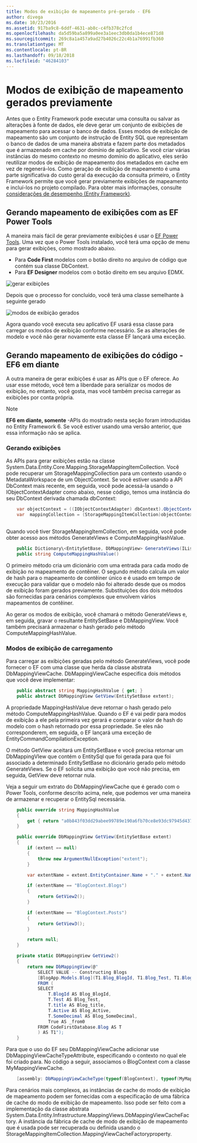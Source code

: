 ```yaml
---
title: Modos de exibição de mapeamento pré-gerado - EF6
author: divega
ms.date: 10/23/2016
ms.assetid: 917ba9c8-6ddf-4631-ab8c-c4fb378c2fcd
ms.openlocfilehash: da5d59ba5a899a0ee3a1eec3db0da1b4ece871d8
ms.sourcegitcommit: 269c8a1a457a9ad27b4026c22c4b1a76991fb360
ms.translationtype: MT
ms.contentlocale: pt-BR
ms.lasthandoff: 09/18/2018
ms.locfileid: "46284103"
---
```

# <a name="pre-generated-mapping-views"></a>Modos de exibição de mapeamento gerados previamente
Antes que o Entity Framework pode executar uma consulta ou salvar as alterações à fonte de dados, ele deve gerar um conjunto de exibições de mapeamento para acessar o banco de dados. Esses modos de exibição de mapeamento são um conjunto de instrução de Entity SQL que representam o banco de dados de uma maneira abstrata e fazem parte dos metadados que é armazenado em cache por domínio de aplicativo. Se você criar várias instâncias do mesmo contexto no mesmo domínio do aplicativo, eles serão reutilizar modos de exibição de mapeamento dos metadados em cache em vez de regenerá-los. Como geração de exibição de mapeamento é uma parte significativa do custo geral da execução da consulta primeiro, o Entity Framework permite que você gerar previamente exibições de mapeamento e incluí-los no projeto compilado. Para obter mais informações, consulte [considerações de desempenho (Entity Framework)](~/ef6/fundamentals/performance/perf-whitepaper.md).

## <a name="generating-mapping-views-with-the-ef-power-tools"></a>Gerando mapeamento de exibições com as EF Power Tools

A maneira mais fácil de gerar previamente exibições é usar o [EF Power Tools](https://visualstudiogallery.msdn.microsoft.com/72a60b14-1581-4b9b-89f2-846072eff19d). Uma vez que o Power Tools instalado, você terá uma opção de menu para gerar exibições, como mostrado abaixo.

-   Para **Code First** modelos com o botão direito no arquivo de código que contém sua classe DbContext.
-   Para **EF Designer** modelos com o botão direito em seu arquivo EDMX.

![gerar exibições](~/ef6/media/generateviews.png)

Depois que o processo for concluído, você terá uma classe semelhante à seguinte gerado

![modos de exibição gerados](~/ef6/media/generatedviews.png)

Agora quando você executa seu aplicativo EF usará essa classe para carregar os modos de exibição conforme necessário. Se as alterações de modelo e você não gerar novamente esta classe EF lançará uma exceção.

## <a name="generating-mapping-views-from-code---ef6-onwards"></a>Gerando mapeamento de exibições do código - EF6 em diante

A outra maneira de gerar exibições é usar as APIs que o EF oferece. Ao usar esse método, você tem a liberdade para serializar os modos de exibição, no entanto, você gosta, mas você também precisa carregar as exibições por conta própria.

> [!NOTE]
> **EF6 em diante, somente** -APIs do mostrado nesta seção foram introduzidas no Entity Framework 6. Se você estiver usando uma versão anterior, que essa informação não se aplica.

### <a name="generating-views"></a>Gerando exibições

As APIs para gerar exibições estão na classe System.Data.Entity.Core.Mapping.StorageMappingItemCollection. Você pode recuperar um StorageMappingCollection para um contexto usando o MetadataWorkspace de um ObjectContext. Se você estiver usando a API DbContext mais recente, em seguida, você pode acessá-la usando o IObjectContextAdapter como abaixo, nesse código, temos uma instância do seu DbContext derivada chamada dbContext:

``` csharp
    var objectContext = ((IObjectContextAdapter) dbContext).ObjectContext;
    var  mappingCollection = (StorageMappingItemCollection)objectContext.MetadataWorkspace
                                                                        .GetItemCollection(DataSpace.CSSpace);
```

Quando você tiver StorageMappingItemCollection, em seguida, você pode obter acesso aos métodos GenerateViews e ComputeMappingHashValue.

``` csharp
    public Dictionary\<EntitySetBase, DbMappingView> GenerateViews(IList<EdmSchemaError> errors)
    public string ComputeMappingHashValue()
```

O primeiro método cria um dicionário com uma entrada para cada modo de exibição no mapeamento de contêiner. O segundo método calcula um valor de hash para o mapeamento de contêiner único e é usado em tempo de execução para validar que o modelo não foi alterado desde que os modos de exibição foram gerados previamente. Substituições dos dois métodos são fornecidas para cenários complexos que envolvem vários mapeamentos de contêiner.

Ao gerar os modos de exibição, você chamará o método GenerateViews e, em seguida, gravar o resultante EntitySetBase e DbMappingView. Você também precisará armazenar o hash gerado pelo método ComputeMappingHashValue.

### <a name="loading-views"></a>Modos de exibição de carregamento

Para carregar as exibições geradas pelo método GenerateViews, você pode fornecer o EF com uma classe que herda da classe abstrata DbMappingViewCache. DbMappingViewCache especifica dois métodos que você deve implementar:

``` csharp
    public abstract string MappingHashValue { get; }
    public abstract DbMappingView GetView(EntitySetBase extent);
```

A propriedade MappingHashValue deve retornar o hash gerado pelo método ComputeMappingHashValue. Quando o EF é vai pedir para modos de exibição a ele pela primeira vez gerará e comparar o valor de hash do modelo com o hash retornado por essa propriedade. Se eles não corresponderem, em seguida, o EF lançará uma exceção de EntityCommandCompilationException.

O método GetView aceitará um EntitySetBase e você precisa retornar um DbMappingVIew que contém o EntitySql que foi gerada para que foi associado a determinado EntitySetBase no dicionário gerado pelo método GenerateViews. Se o EF solicita uma exibição que você não precisa, em seguida, GetView deve retornar nula.

Veja a seguir um extrato do DbMappingViewCache que é gerado com o Power Tools, conforme descrito acima, nele, que podemos ver uma maneira de armazenar e recuperar o EntitySql necessária.

``` csharp
    public override string MappingHashValue
    {
        get { return "a0b843f03dd29abee99789e190a6fb70ce8e93dc97945d437d9a58fb8e2afd2e"; }
    }

    public override DbMappingView GetView(EntitySetBase extent)
    {
        if (extent == null)
        {
            throw new ArgumentNullException("extent");
        }

        var extentName = extent.EntityContainer.Name + "." + extent.Name;

        if (extentName == "BlogContext.Blogs")
        {
            return GetView2();
        }

        if (extentName == "BlogContext.Posts")
        {
            return GetView3();
        }

        return null;
    }

    private static DbMappingView GetView2()
    {
        return new DbMappingView(@"
            SELECT VALUE -- Constructing Blogs
            [BlogApp.Models.Blog](T1.Blog_BlogId, T1.Blog_Test, T1.Blog_title, T1.Blog_Active, T1.Blog_SomeDecimal)
            FROM (
            SELECT
                T.BlogId AS Blog_BlogId,
                T.Test AS Blog_Test,
                T.title AS Blog_title,
                T.Active AS Blog_Active,
                T.SomeDecimal AS Blog_SomeDecimal,
                True AS _from0
            FROM CodeFirstDatabase.Blog AS T
            ) AS T1");
    }
```

Para que o uso do EF seu DbMappingViewCache adicionar use DbMappingViewCacheTypeAttribute, especificando o contexto no qual ele foi criado para. No código a seguir, associamos o BlogContext com a classe MyMappingViewCache.

``` csharp
    [assembly: DbMappingViewCacheType(typeof(BlogContext), typeof(MyMappingViewCache))]
```

Para cenários mais complexos, as instâncias de cache do modo de exibição de mapeamento podem ser fornecidas com a especificação de uma fábrica de cache do modo de exibição de mapeamento. Isso pode ser feito com a implementação da classe abstrata System.Data.Entity.Infrastructure.MappingViews.DbMappingViewCacheFactory. A instância da fábrica de cache de modo de exibição de mapeamento que é usada pode ser recuperada ou definida usando o StorageMappingItemCollection.MappingViewCacheFactoryproperty.
